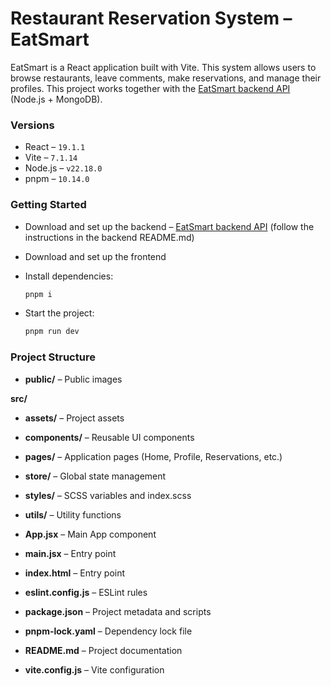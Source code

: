 # Restaurant Reservation System – EatSmart

EatSmart is a React application built with Vite. This system allows users to browse restaurants, leave comments, make reservations, and manage their profiles. This project works together with the [EatSmart backend API](https://github.com/vaivanor/eat-smart-backend) (Node.js + MongoDB).

### Versions

- React – `19.1.1`
- Vite – `7.1.14`
- Node.js – `v22.18.0`
- pnpm – `10.14.0`

### Getting Started

- Download and set up the backend – [EatSmart backend API](https://github.com/vaivanor/eat-smart-backend)
  (follow the instructions in the backend README.md)

- Download and set up the frontend

- Install dependencies:

  ```bash
  pnpm i
  ```

- Start the project:

  ```bash
  pnpm run dev
  ```

### Project Structure

- **public/** – Public images

**src/**

- **assets/** – Project assets
- **components/** – Reusable UI components
- **pages/** – Application pages (Home, Profile, Reservations, etc.)
- **store/** – Global state management
- **styles/** – SCSS variables and index.scss
- **utils/** – Utility functions
- **App.jsx** – Main App component
- **main.jsx** – Entry point

- **index.html** – Entry point
- **eslint.config.js** – ESLint rules
- **package.json** – Project metadata and scripts
- **pnpm-lock.yaml** – Dependency lock file
- **README.md** – Project documentation
- **vite.config.js** – Vite configuration
